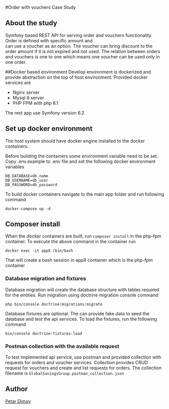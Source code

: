 #Order with vouchers Case Study

## About the study

Symfony based REST API for serving order and vouchers functionality. Order is defined with specific amount and  
can use a voucher as an option. The voucher can bring discount to the order amount if it is not expired and not used.
The relation between orders and vouchers is one to one which means one voucher can be used only in one order.

##Docker based environment
Develop environment is dockerized and provide abstraction on the top of host environment.
Provided docker services are

- Nginx server
- Mysql 8 server
- PHP FPM with php 8.1

The rest app use Symfony version 6.2

## Set up docker environment
The host system should have docker engine installed to the docker containers.

Before building the containers some environment variable need to be set. Copy .env.example to .env file and set
the following docker environment variables

```
DB_DATABASE=db_name
DB_USERNAME=db_user
DB_PASSWORD=db_password
```

To build docker containers navigate to the main app folder and run following command

```
docker-compose up -d
```

## Composer install

When the docker containers are built, run ``` composer install ``` in the php-fpm container.
To execute the above command in the container run 

```
docker exec -it app8 /bin/bash
```

That will create a bash session in app8 container which is the php-fpm container

### Database migration and fixtures

Database migration will create the database structure with tables required for the entities. Run migration
using doctrine migration console command

```
php bin/console doctrine:migrations:migrate
```

Database fixtures are optional. The can provide fake data to seed the database and test the api services.
To load the fixtures, run the following command 

```
bin/console doctrine:fixtures:load
```

### Postman collection with the available request

To test implemented api service, use postman and provided collection with requests for orders and voucher services. 
Collection provides CRUD request for vouchers and create and list requests for orders.
The collection filename is ```GlobalSavingsGroup.postman_collection.json```

## Author
[Petar Dimov](https://github.com/peterpcm3)
